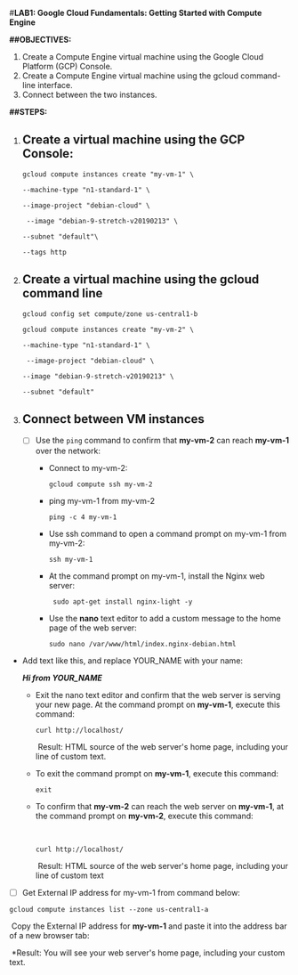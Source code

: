 #**LAB1: Google Cloud Fundamentals: Getting Started with Compute Engine**

**##OBJECTIVES:**

1. Create a Compute Engine virtual machine using the Google Cloud Platform (GCP) Console.
2. Create a Compute Engine virtual machine using the gcloud command-line interface.
3. Connect between the two instances.

**##STEPS:**

1. ## Create a virtual machine using the GCP Console:

   ```
   gcloud compute instances create "my-vm-1" \ 
   
   --machine-type "n1-standard-1" \ 
   
   --image-project "debian-cloud" \
   
    --image "debian-9-stretch-v20190213" \ 
   
   --subnet "default"\
   
   --tags http
   ```

   

2. ## Create a virtual machine using the gcloud command line

   ```
   gcloud config set compute/zone us-central1-b
   
   gcloud compute instances create "my-vm-2" \ 
   
   --machine-type "n1-standard-1" \
   
    --image-project "debian-cloud" \ 
   
   --image "debian-9-stretch-v20190213" \ 
   
   --subnet "default"
   ```

   

3. ##  Connect between VM instances

   - [ ] Use the `ping` command to confirm that **my-vm-2** can reach **my-vm-1** over the network:

     - Connect to my-vm-2:

          ```
       gcloud compute ssh my-vm-2
          ```

          

     - ping my-vm-1 from my-vm-2

          ```
       ping -c 4 my-vm-1
          ```

          

     - Use ssh command to open a command prompt on my-vm-1 from my-vm-2:

          ```
       ssh my-vm-1
          ```

          

     - At the command prompt on my-vm-1, install the Nginx web server:

       ```
        sudo apt-get install nginx-light -y
       ```

       

     - Use the **nano** text editor to add a custom message to the home page of the web server:

          ```
       sudo nano /var/www/html/index.nginx-debian.html
          ```
   
       
   
  -  Add text like this, and replace YOUR_NAME with your name:
   
     ***Hi from YOUR_NAME***
   
     - Exit the nano text editor and confirm that the web server is serving your new page. At the command prompt on **my-vm-1**, execute this command:
   
       ```
       curl http://localhost/
       ```
   
       ​		Result: HTML source of the web server's home page, including your line of custom text.
   
     - To exit the command prompt on **my-vm-1**, execute this command:
   
         ```
         exit
         ```
   
         
   
     - To confirm that **my-vm-2** can reach the web server on **my-vm-1**, at the command prompt on **my-vm-2**, execute this command:
   
        ​	
        
        ```
        curl http://localhost/
        ```
        
        ​	Result:  HTML source of the web server's home page, including your line of custom text
   
       
   
   - [ ] Get External IP address for my-vm-1 from command below:
   
   ```
   gcloud compute instances list --zone us-central1-a
   ```
   
   
   ​	Copy the External IP address for **my-vm-1** and paste it into the address bar of a new browser tab:
   

   ​			   *Result: You will see your web server's home page, including your custom text.